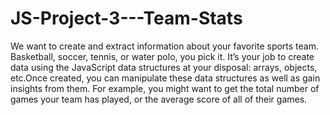 # JS-Project-3---Team-Stats
We want to create and extract information about your favorite sports team. Basketball, soccer, tennis, or water polo, you pick it. It’s your job to create data using the JavaScript data structures at your disposal: arrays, objects, etc.Once created, you can manipulate these data structures as well as gain insights from them. For example, you might want to get the total number of games your team has played, or the average score of all of their games.
